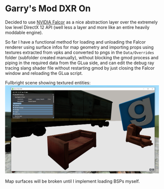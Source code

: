 # Garry's Mod DXR On

Decided to use [NVIDIA Falcor](https://developer.nvidia.com/falcor) as a nice abstraction layer over the extremely low level DirectX 12 API (well less a layer and more like an entire heavily moddable engine).  

So far I have a functional method for loading and unloading the Falcor renderer using surface infos for map geometry and importing props using textures extracted from vpks and converted to pngs in the `Data/Overrides` folder (subfolder created manually), without blocking the gmod process and piping in the required data from the GLua side, and can edit the debug ray tracing slang shader file without restarting gmod by just closing the Falcor window and reloading the GLua script.  

Fullbright scene showing textured entities:  
![Example Render](https://github.com/100PXSquared/gmod-dxr/blob/master/Screenshots/textured%20entities.png)  

Map surfaces will be broken until I implement loading BSPs myself.
